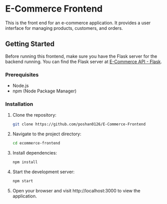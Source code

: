 # E-Commerce Frontend

This is the front end for an e-commerce application. It provides a user interface for managing products, customers, and orders.

## Getting Started

Before running this frontend, make sure you have the Flask server for the backend running. You can find the Flask server at [E-Commerce API - Flask](https://github.com/poshan0126/E-Commerce-API---Flask).

### Prerequisites

- Node.js
- npm (Node Package Manager)

### Installation

1. Clone the repository:

   ```sh
   git clone https://github.com/poshan0126/E-Commerce-Frontend
2. Navigate to the project directory:

    ```sh
    cd ecommerce-frontend
3. Install dependencies:

    ```sh
    npm install
4. Start the development server:

    ```sh
    npm start
5. Open your browser and visit http://localhost:3000 to view the application.
